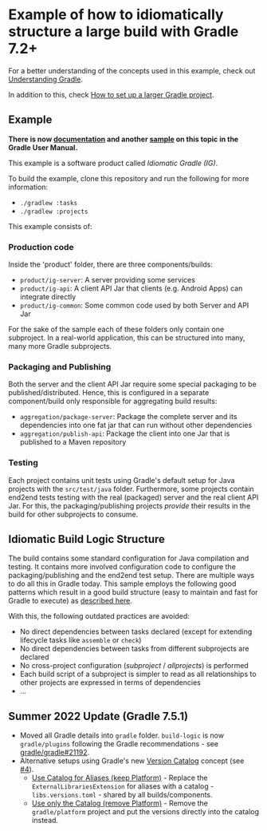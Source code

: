 # Example of how to idiomatically structure a large build with Gradle 7.2+

For a better understanding of the concepts used in this example, check out [Understanding Gradle](https://github.com/jjohannes/understanding-gradle#readme).

In addition to this, check [How to set up a larger Gradle project](https://github.com/jjohannes/gradle-project-setup-howto).

## Example

**There is now [documentation](https://docs.gradle.org/release-nightly/userguide/structuring_software_products.html) and another [sample](https://docs.gradle.org/release-nightly/samples/sample_structuring_software_projects.html) on this topic in the Gradle User Manual.**

This example is a software product called _Idiomatic Gradle (IG)_.

To build the example, clone this repository and run the following for more information:
- `./gradlew :tasks`
- `./gradlew :projects`

This example consists of:

### Production code

Inside the 'product' folder, there are three components/builds:

- `product/ig-server`: A server providing some services
- `product/ig-api`: A client API Jar that clients (e.g. Android Apps) can integrate directly
- `product/ig-common`: Some common code used by both Server and API Jar

For the sake of the sample each of these folders only contain one subproject. 
In a real-world application, this can be structured into many, many more Gradle subprojects.

### Packaging and Publishing

Both the server and the client API Jar require some special packaging to be published/distributed.
Hence, this is configured in a separate component/build only responsible for aggregating build results:
- `aggregation/package-server`: Package the complete server and its dependencies into one fat jar that can run without other dependencies
- `aggregation/publish-api`: Package the client into one Jar that is published to a Maven repository

### Testing

Each project contains unit tests using Gradle's default setup for Java projects with the `src/test/java` folder.
Furthermore, some projects contain end2end tests testing with the real (packaged) server and the real client API Jar.
For this, the packaging/publishing projects _provide_ their results in the build for other subprojects to consume. 

## Idiomatic Build Logic Structure

The build contains some standard configuration for Java compilation and testing.
It contains more involved configuration code to configure the packaging/publishing and the end2end test setup.
There are multiple ways to do all this in Gradle today.
This sample employs the following good patterns which result in a good build structure (easy to maintain and fast for Gradle to execute) as [described here](https://docs.gradle.org/release-nightly/userguide/structuring_software_products.html).

With this, the following outdated practices are avoided:
- No direct dependencies between tasks declared (except for extending lifecycle tasks like `assemble` or `check`)
- No direct dependencies between tasks from different subprojects are declared
- No cross-project configuration (_subproject_ / _allprojects_) is performed
- Each build script of a subproject is simpler to read as all relationships to other projects are expressed in terms of dependencies
- ...

## Summer 2022 Update (Gradle 7.5.1)

- Moved all Gradle details into `gradle` folder. `build-logic` is now `gradle/plugins` following the Gradle recommendations - see [gradle/gradle#21192](https://github.com/gradle/gradle/pull/21192).
- Alternative setups using Gradle's new [Version Catalog](https://docs.gradle.org/current/userguide/platforms.html#sub:version-catalog) concept (see [#4](https://github.com/jjohannes/idiomatic-gradle/issues/4)). 
  - [Use Catalog for Aliases (keep Platform)](https://github.com/jjohannes/idiomatic-gradle/commit/version_catalog_with_platform) - Replace the `ExternalLibrariesExtension` for aliases with a catalog - `libs.versions.toml` - shared by all builds/components.
  - [Use only the Catalog (remove Platform)](https://github.com/jjohannes/idiomatic-gradle/commit/version_catalog_without_platform) - Remove the `gradle/platform` project and put the versions directly into the catalog instead.
